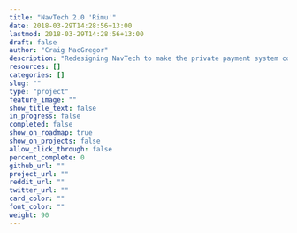 ```yaml
---
title: "NavTech 2.0 'Rimu'"
date: 2018-03-29T14:28:56+13:00
lastmod: 2018-03-29T14:28:56+13:00
draft: false
author: "Craig MacGregor"
description: "Redesigning NavTech to make the private payment system completely trustless and distributed running at a protocol level."
resources: []
categories: []
slug: ""
type: "project"
feature_image: ""
show_title_text: false
in_progress: false
completed: false
show_on_roadmap: true
show_on_projects: false
allow_click_through: false
percent_complete: 0
github_url: ""
project_url: ""
reddit_url: ""
twitter_url: ""
card_color: ""
font_color: ""
weight: 90
---
```

